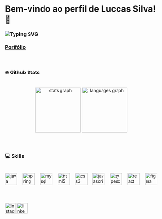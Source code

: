 <h1 align="left">Bem-vindo ao perfil de Luccas Silva! 👋</h1>

###

<h3 align="left"><img src="https://readme-typing-svg.herokuapp.com?font=Fira+Code&weight=400&pause500&color=AAD200&multiline=true&width=550&height=125&lines=Back-end+developer;I+am+currently+studying+Java;3%2B+years+of+coding+experience;I'm+always+wanting+to+learn+new+things" alt="Typing SVG" /></h3>

### [Portfólio](https://luccas-silva.netlify.app/)

###

<br clear="both">

<h3 align="left">🔥 Github Stats</h3>

###

<br clear="both">

<div align="center">
  <img src="https://github-readme-stats.vercel.app/api?username=Luccas-Silva&hide_title=false&hide_rank=false&show_icons=true&include_all_commits=true&count_private=true&disable_animations=false&theme=chartreuse-dark&locale=en&hide_border=true" height="150" alt="stats graph"  />
  <img src="https://github-readme-stats.vercel.app/api/top-langs?username=Luccas-Silva&locale=en&hide_title=false&layout=compact&card_width=320&langs_count=5&theme=chartreuse-dark&hide_border=true" height="150" alt="languages graph"  />
</div>

###

<br clear="both">

<h3 align="left">💻 Skills</h3>

###

<br clear="both">

<div align="left">
  <img src="https://cdn.jsdelivr.net/gh/devicons/devicon/icons/java/java-plain.svg" height="40" alt="java logo"  />
  <img width="10" />
  <img src="https://cdn.jsdelivr.net/gh/devicons/devicon/icons/spring/spring-original.svg" height="40" alt="spring logo"  />
  <img width="10" />
  <img src="https://cdn.jsdelivr.net/gh/devicons/devicon/icons/mysql/mysql-original.svg" height="40" alt="mysql logo"  />
  <img width="10" />
  <img src="https://cdn.jsdelivr.net/gh/devicons/devicon/icons/html5/html5-original.svg" height="40" alt="html5 logo"  />
  <img width="10" />
  <img src="https://cdn.jsdelivr.net/gh/devicons/devicon/icons/css3/css3-original.svg" height="40" alt="css3 logo"  />
  <img width="10" />
  <img src="https://cdn.simpleicons.org/javascript/F7DF1E" height="40" alt="javascript logo"  />
  <img width="10" />
  <img src="https://cdn.jsdelivr.net/gh/devicons/devicon/icons/typescript/typescript-original.svg" height="40" alt="typescript logo"  />
  <img width="10" />
  <img src="https://cdn.simpleicons.org/react/61DAFB" height="40" alt="react logo"  />
  <img width="10" />
  <img src="https://cdn.jsdelivr.net/gh/devicons/devicon/icons/figma/figma-original.svg" height="40" alt="figma logo"  />
</div>

###

<h1 align="left"></h1>

###

<br clear="both">

<div align="left">
  <a href="https://www.instagram.com/lucccas.silva/" target="_blank">
    <img src="https://img.shields.io/static/v1?message=Instagram&logo=instagram&label=&color=E4405F&logoColor=white&labelColor=&style=for-the-badge" height="35" alt="instagram logo"  />
  </a>
  <img src="https://img.shields.io/static/v1?message=LinkedIn&logo=linkedin&label=&color=0077B5&logoColor=white&labelColor=&style=for-the-badge" height="35" alt="linkedin logo"  />
</div>

###
